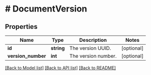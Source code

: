 # # DocumentVersion

## Properties

Name | Type | Description | Notes
------------ | ------------- | ------------- | -------------
**id** | **string** | The version UUID. | [optional]
**version_number** | **int** | The version number. | [optional]

[[Back to Model list]](../../README.md#models) [[Back to API list]](../../README.md#endpoints) [[Back to README]](../../README.md)
